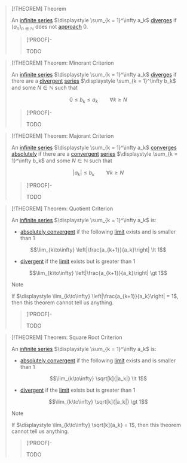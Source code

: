 >[!THEOREM] Theorem
>
>An [infinite series](../Infinite%20Series.md) $\displaystyle \sum_{k = 1}^\infty a_k$ [diverges](Divergence%20of%20an%20Infinite%20Series.md) if $(a_n)_{n\in \mathbb{N}}$ does not [approach](../../Real%20Sequences/Limits%20of%20Sequences/Convergence%20of%20Real%20Sequences.md) $0$.
>
>>[!PROOF]-
>>
>>TODO
>>

>[!THEOREM] Theorem: Minorant Criterion
>
>An [infinite series](../Infinite%20Series.md) $\displaystyle \sum_{k = 1}^\infty a_k$ [diverges](Divergence%20of%20an%20Infinite%20Series.md) if there are a [divergent](Divergence%20of%20an%20Infinite%20Series.md) [series](../Infinite%20Series.md) $\displaystyle \sum_{k = 1}^\infty b_k$ and some $N \in \mathbb{N}$ such that
>
>$$0 \le b_k \le a_k \qquad \forall k \ge N$$
>
>>[!PROOF]-
>>
>>TODO
>>
>

>[!THEOREM] Theorem: Majorant Criterion
>
>An [infinite series](../Infinite%20Series.md) $\displaystyle \sum_{k = 1}^\infty a_k$  [converges absolutely](Absolute%20Convergence%20of%20Infinite%20Series.md) if there are a [convergent](Convergence%20of%20an%20Infinite%20Series.md) [series](../Infinite%20Series.md) $\displaystyle \sum_{k = 1}^\infty b_k$ and some $N \in \mathbb{N}$ such that
>
>$$|a_k| \le b_k \qquad \forall k\ge N$$
>
>>[!PROOF]-
>>
>>TODO
>>

>[!THEOREM] Theorem: Quotient Criterion
>
>An [infinite series](../Infinite%20Series.md) $\displaystyle \sum_{k = 1}^\infty a_k$ is:
>- [absolutely convergent](Absolute%20Convergence%20of%20Infinite%20Series.md) if the following [limit](../../Real%20Functions/Limits%20of%20Functions/Limit%20of%20a%20Real%20Function.md) exists and is smaller than $1$
>
>$$\lim_{k\to\infty} \left|\frac{a_{k+1}}{a_k}\right| \lt 1$$
>
>- [divergent](Divergence%20of%20an%20Infinite%20Series.md) if the [limit](../../Real%20Functions/Limits%20of%20Functions/Limit%20of%20a%20Real%20Function.md) exists but is greater than $1$
>
>$$\lim_{k\to\infty} \left|\frac{a_{k+1}}{a_k}\right| \gt 1$$
>
>>[!NOTE]
>>
>>If $\displaystyle \lim_{k\to\infty} \left|\frac{a_{k+1}}{a_k}\right| = 1$, then this theorem cannot tell us anything.
>>
>
>>[!PROOF]-
>>
>>TODO
>>
>

>[!THEOREM] Theorem: Square Root Criterion
>
>An [infinite series](../Infinite%20Series.md) $\displaystyle \sum_{k = 1}^\infty a_k$ is:
>- [absolutely convergent](Absolute%20Convergence%20of%20Infinite%20Series.md) if the following [limit](../../Real%20Functions/Limits%20of%20Functions/Limit%20of%20a%20Real%20Function.md) exists and is smaller than $1$
>
>$$\lim_{k\to\infty} \sqrt[k]{|a_k|} \lt 1$$
>
>- [divergent](Divergence%20of%20an%20Infinite%20Series.md) if the [limit](../../Real%20Functions/Limits%20of%20Functions/Limit%20of%20a%20Real%20Function.md) exists but is greater than $1$
>
>$$\lim_{k\to\infty} \sqrt[k]{|a_k|} \gt 1$$
>
>>[!NOTE]
>>
>>If $\displaystyle \lim_{k\to\infty} \sqrt[k]{a_k} = 1$, then this theorem cannot tell us anything.
>>
>
>>[!PROOF]-
>>
>>TODO
>>
>
